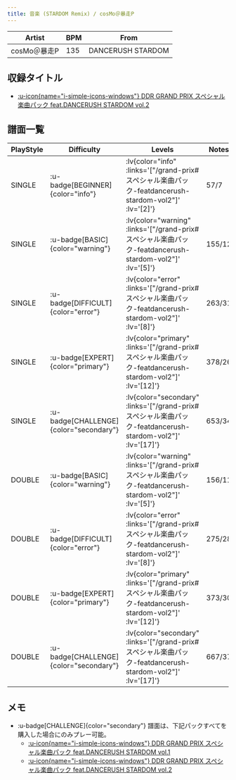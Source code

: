 ```yaml
---
title: 音楽 (STARDOM Remix) / cosMo＠暴走P
---
```


|Artist|BPM|From|
|------|---|----|
|cosMo＠暴走P|135|DANCERUSH STARDOM|

## 収録タイトル

- [ :u-icon{name="i-simple-icons-windows"} DDR GRAND PRIX スペシャル楽曲パック feat.DANCERUSH STARDOM vol.2](/grand-prix#スペシャル楽曲パック-featdancerush-stardom-vol2)

## 譜面一覧

|PlayStyle|Difficulty|Levels|Notes|Movie|
|---------|----------|------|-----|-----|
|SINGLE| :u-badge[BEGINNER]{color="info"} | :lv{color="info" :links='["/grand-prix#スペシャル楽曲パック-featdancerush-stardom-vol2"]' :lv='[2]'} |57/7||
|SINGLE| :u-badge[BASIC]{color="warning"} | :lv{color="warning" :links='["/grand-prix#スペシャル楽曲パック-featdancerush-stardom-vol2"]' :lv='[5]'} |155/12||
|SINGLE| :u-badge[DIFFICULT]{color="error"} | :lv{color="error" :links='["/grand-prix#スペシャル楽曲パック-featdancerush-stardom-vol2"]' :lv='[8]'} |263/31||
|SINGLE| :u-badge[EXPERT]{color="primary"} | :lv{color="primary" :links='["/grand-prix#スペシャル楽曲パック-featdancerush-stardom-vol2"]' :lv='[12]'} |378/26||
|SINGLE| :u-badge[CHALLENGE]{color="secondary"} | :lv{color="secondary" :links='["/grand-prix#スペシャル楽曲パック-featdancerush-stardom-vol2"]' :lv='[17]'} |653/34||
|DOUBLE| :u-badge[BASIC]{color="warning"} | :lv{color="warning" :links='["/grand-prix#スペシャル楽曲パック-featdancerush-stardom-vol2"]' :lv='[5]'} |156/11||
|DOUBLE| :u-badge[DIFFICULT]{color="error"} | :lv{color="error" :links='["/grand-prix#スペシャル楽曲パック-featdancerush-stardom-vol2"]' :lv='[8]'} |275/28||
|DOUBLE| :u-badge[EXPERT]{color="primary"} | :lv{color="primary" :links='["/grand-prix#スペシャル楽曲パック-featdancerush-stardom-vol2"]' :lv='[12]'} |373/30||
|DOUBLE| :u-badge[CHALLENGE]{color="secondary"} | :lv{color="secondary" :links='["/grand-prix#スペシャル楽曲パック-featdancerush-stardom-vol2"]' :lv='[17]'} |667/37||

## メモ

- :u-badge[CHALLENGE]{color="secondary"} 譜面は、下記パックすべてを購入した場合にのみプレー可能。
  - [ :u-icon{name="i-simple-icons-windows"} DDR GRAND PRIX スペシャル楽曲パック feat.DANCERUSH STARDOM vol.1](/grand-prix#スペシャル楽曲パック-featdancerush-stardom-vol1)
  - [ :u-icon{name="i-simple-icons-windows"} DDR GRAND PRIX スペシャル楽曲パック feat.DANCERUSH STARDOM vol.2](/grand-prix#スペシャル楽曲パック-featdancerush-stardom-vol2)
